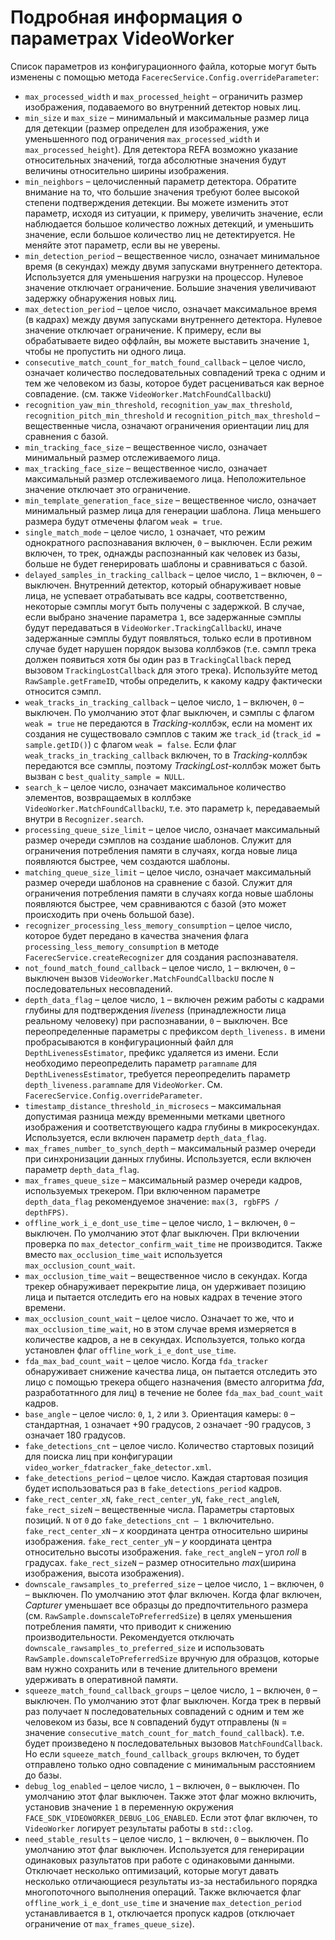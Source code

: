 # Подробная информация о параметрах VideoWorker 

Список параметров из конфигурационного файла, которые могут быть изменены с помощью метода `FacerecService.Config.overrideParameter`:

* `max_processed_width` и `max_processed_height` – ограничить размер изображения, подаваемого во внутренний детектор новых лиц.
* `min_size` и `max_size` – минимальный и максимальные размер лица для детекции (размер определен для изображения, уже уменьшенного под ограничения `max_processed_width` и `max_processed_height`). Для детектора REFA возможно указание относительных значений, тогда абсолютные значения будут величины относительно ширины изображения.
* `min_neighbors` – целочисленный параметр детектора. Обратите внимание на то, что большие значения требуют более высокой степени подтверждения детекции. Вы можете изменить этот параметр, исходя из ситуации, к примеру, увеличить значение, если наблюдается большое количество ложных детекций, и уменьшить значение, если большое количество лиц не детектируется. Не меняйте этот параметр, если вы не уверены.
* `min_detection_period` – вещественное число, означает минимальное время (в секундах) между двумя запусками внутреннего детектора. Используется для уменьшения нагрузки на процессор. Нулевое значение отключает ограничение. Большие значения увеличивают задержку обнаружения новых лиц.
* `max_detection_period` – целое число, означает максимальное время (в кадрах) между двумя запусками внутреннего детектора. Нулевое значение отключает ограничение. К примеру, если вы обрабатываете видео оффлайн, вы можете выставить значение `1`, чтобы не пропустить ни одного лица.
* `consecutive_match_count_for_match_found_callback` – целое число, означает количество последовательных совпадений трека с одним и тем же человеком из базы, которое будет расцениваться как верное совпадение. (см. также `VideoWorker.MatchFoundCallbackU`)
* `recognition_yaw_min_threshold`, `recognition_yaw_max_threshold`, `recognition_pitch_min_threshold` и `recognition_pitch_max_threshold` – вещественные числа, означают ограничения ориентации лиц для сравнения с базой.
* `min_tracking_face_size` – вещественное число, означает минимальный размер отслеживаемого лица.
* `max_tracking_face_size` – вещественное число, означает максимальный размер отслеживаемого лица. Неположительное значение отключает это ограничение.
* `min_template_generation_face_size` – вещественное число, означает минимальный размер лица для генерации шаблона. Лица меньшего размера будут отмечены флагом `weak = true`.
* `single_match_mode` – целое число, `1` означает, что режим однократного распознавания включен, `0` – выключен. Если режим включен, то трек, однажды распознанный как человек из базы, больше не будет генерировать шаблоны и сравниваться с базой.
* `delayed_samples_in_tracking_callback` – целое число, `1` – включен, `0` – выключен. Внутренний детектор, который обнаруживает новые лица, не успевает отрабатывать все кадры, соответственно, некоторые сэмплы могут быть получены с задержкой. В случае, если выбрано значение параметра `1`, все задержанные сэмплы будут передаваться в `VideoWorker.TrackingCallbackU`, иначе задержанные сэмплы будут появляться, только если в противном случае будет нарушен порядок вызова коллбэков (т.е. сэмпл трека должен появиться хотя бы один раз в `TrackingCallback` перед вызовом `TrackingLostCallback` для этого трека). Используйте метод `RawSample.getFrameID`, чтобы определить, к какому кадру фактически относится сэмпл.
* `weak_tracks_in_tracking_callback` – целое число, `1` – включен, `0` – выключен. По умолчанию этот флаг выключен, и сэмплы с флагом `weak = true` не передаются в *Tracking*-коллбэк, если на момент их создания не существовало сэмплов с таким же `track_id` (`track_id = sample.getID()`) с флагом `weak = false`. Если флаг `weak_tracks_in_tracking_callback` включен, то в *Tracking*-коллбэк передаются все сэмплы, поэтому *TrackingLost*-коллбэк может быть вызван с `best_quality_sample = NULL`.
* `search_k` – целое число, означает максимальное количество элементов, возвращаемых в коллбэке `VideoWorker.MatchFoundCallbackU`, т.е. это параметр `k`, передаваемый внутри в `Recognizer.search`.
* `processing_queue_size_limit` – целое число, означает максимальный размер очереди сэмплов на создание шаблонов. Служит для ограничения потребления памяти в случаях, когда новые лица появляются быстрее, чем создаются шаблоны.
* `matching_queue_size_limit` – целое число, означает максимальный размер очереди шаблонов на сравнение с базой. Служит для ограничения потребления памяти в случаях когда новые шаблоны появляются быстрее, чем сравниваются с базой (это может происходить при очень большой базе).
* `recognizer_processing_less_memory_consumption` – целое число, которое будет передано в качества значения флага `processing_less_memory_consumption` в методе `FacerecService.createRecognizer` для создания распознавателя.
* `not_found_match_found_callback` – целое число, `1` – включен, `0` – выключен вызов `VideoWorker.MatchFoundCallbackU` после `N` последовательных несовпадений.
* `depth_data_flag` – целое число, `1` – включен режим работы с кадрами глубины для подтверждения *liveness* (принадлежности лица реальному человеку) при распознавании, `0` – выключен. Все переопределенные параметры с префиксом `depth_liveness.` в имени пробрасываются в конфигурационный файл для `DepthLivenessEstimator`, префикс удаляется из имени. Если необходимо переопределить параметр `paramname` для `DepthLivenessEstimator`, требуется переопределить параметр `depth_liveness.paramname` для `VideoWorker`. См. `FacerecService.Config.overrideParameter`.
* `timestamp_distance_threshold_in_microsecs` – максимальная допустимая разница между временными метками цветного изображения и соответствующего кадра глубины в микросекундах. Используется, если включен параметр `depth_data_flag`.
* `max_frames_number_to_synch_depth` – максимальный размер очереди при синхронизации данных глубины. Используется, если включен параметр `depth_data_flag`.
* `max_frames_queue_size` – максимальный размер очереди кадров, используемых трекером. При включенном параметре `depth_data_flag` рекомендуемое значение: `max(3, rgbFPS / depthFPS)`.
* `offline_work_i_e_dont_use_time` – целое число, `1` – включен, `0` – выключен. По умолчанию этот флаг выключен. При включении проверка по `max_detector_confirm_wait_time` не производится. Также вместо `max_occlusion_time_wait` используется `max_occlusion_count_wait`.
* `max_occlusion_time_wait` – вещественное число в секундах. Когда трекер обнаруживает перекрытие лица, он удерживает позицию лица и пытается отследить его на новых кадрах в течение этого времени.
* `max_occlusion_count_wait` – целое число. Означает то же, что и `max_occlusion_time_wait`, но в этом случае время измеряется в количестве кадров, а не в секундах. Используется, только когда установлен флаг `offline_work_i_e_dont_use_time`.
* `fda_max_bad_count_wait` – целое число. Когда `fda_tracker` обнаруживает снижение качества лица, он пытается отследить это лицо с помощью трекера общего назначения (вместо алгоритма *fda*, разработатнного для лиц) в течение не более `fda_max_bad_count_wait` кадров.
* `base_angle` – целое число: `0`, `1`, `2` или `3`. Ориентация камеры: `0` – стандартная, `1` означает +90 градусов, `2` означает -90 градусов, `3` означает 180 градусов.
* `fake_detections_cnt` – целое число. Количество стартовых позиций для поиска лиц при конфигурации `video_worker_fdatracker_fake_detector.xml`.
* `fake_detections_period` – целое число. Каждая стартовая позиция будет использоваться раз в `fake_detections_period` кадров.
* `fake_rect_center_xN`, `fake_rect_center_yN`, `fake_rect_angleN`, `fake_rect_sizeN` – вещественные числа. Параметры стартовых позиций. `N` от `0` до `fake_detections_cnt – 1` включительно. `fake_rect_center_xN` – *x* координата центра относительно ширины изображения. `fake_rect_center_yN` – *y* координата центра относительно высоты изображения. `fake_rect_angleN` – угол *roll* в градусах. `fake_rect_sizeN` – размер относительно *max*(ширина изображения, высота изображения).
* `downscale_rawsamples_to_preferred_size` – целое число, `1` – включен, `0` – выключен. По умолчанию этот флаг включен. Когда флаг включен, *Capturer* уменьшает все образцы до предпочтительного размера (см. `RawSample.downscaleToPreferredSize`) в целях уменьшения потребления памяти, что приводит к снижению производительности. Рекомендуется отключать `downscale_rawsamples_to_preferred_size` и использовать `RawSample.downscaleToPreferredSize` вручную для образцов, которые вам нужно сохранить или в течение длительного времени удерживать в оперативной памяти.
* `squeeze_match_found_callback_groups` – целое число, `1` – включен, `0` – выключен. По умолчанию этот флаг выключен. Когда трек в первый раз получает `N` последовательных совпадений с одним и тем же человеком из базы, все `N` совпадений будут отправлены (`N` = значение `consecutive_match_count_for_match_found_callback`). т.е. будет произведено `N` последовательных вызовов `MatchFoundCallback`. Но если `squeeze_match_found_callback_groups` включен, то будет отправлено только одно совпадение с минимальным расстоянием до базы.
* `debug_log_enabled` – целое число, `1` – включен, `0` – выключен. По умолчанию этот флаг выключен. Также этот флаг можно включить, установив значение `1` в переменную окружения `FACE_SDK_VIDEOWORKER_DEBUG_LOG_ENABLED`. Если этот флаг включен, то `VideoWorker` логирует результаты работы в `std::clog`.
* `need_stable_results` – целое число, `1` – включен, `0` – выключен. По умолчанию этот флаг выключен. Используется для генерирации одинаковых разультатов при работе с одинаковыми данными. Отключает несколько оптимизаций, которые могут давать несколько отличающиеся результаты из-за нестабильного порядка многопоточного выполнения операций. Также включается флаг `offline_work_i_e_dont_use_time` и значение `max_detection_period` устанавливается в `1`, отключается пропуск кадров (отключает ограничение от `max_frames_queue_size`).
